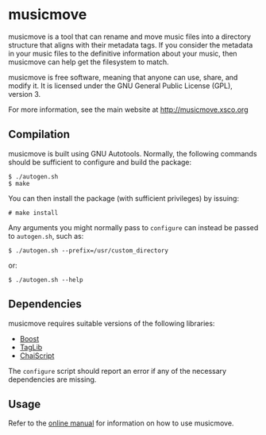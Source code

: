musicmove
=========

musicmove is a tool that can rename and move music files into a directory
structure that aligns with their metadata tags.  If you consider the metadata
in your music files to the definitive information about your music, then
musicmove can help get the filesystem to match.

musicmove is free software, meaning that anyone can use, share, and modify it.
It is licensed under the GNU General Public License (GPL), version 3.

For more information, see the main website at http://musicmove.xsco.org

Compilation
-----------

musicmove is built using GNU Autotools.  Normally, the following commands should
be sufficient to configure and build the package:

    $ ./autogen.sh
    $ make

You can then install the package (with sufficient privileges) by issuing:

    # make install

Any arguments you might normally pass to `configure` can instead be passed
to `autogen.sh`, such as:

    $ ./autogen.sh --prefix=/usr/custom_directory

or:

    $ ./autogen.sh --help

Dependencies
------------

musicmove requires suitable versions of the following libraries:

* [Boost](http://www.boost.org)
* [TagLib](http://taglib.org)
* [ChaiScript](http://chaiscript.com)

The `configure` script should report an error if any of the necessary
dependencies are missing.

Usage
-----

Refer to the [online manual](http://musicmove.xsco.org/docs) for information
on how to use musicmove.
